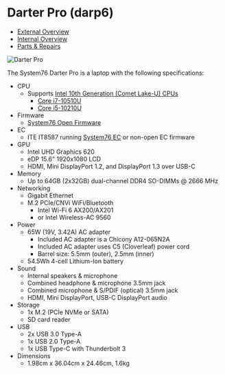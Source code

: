 # Darter Pro (darp6)

- [External Overview](./external-overview.md)
- [Internal Overview](./internal-overview.md)
- [Parts & Repairs](./repairs.md)

![Darter Pro](./img/darp6.png)

The System76 Darter Pro is a laptop with the following specifications:

- CPU
    - Supports [Intel 10th Generation (Comet Lake-U) CPUs](https://tech-docs.system76.com/components/intel/cpu/cml-u/README.html)
        - [Core i7-10510U](https://ark.intel.com/content/www/us/en/ark/products/196449/intel-core-i7-10510u-processor-8m-cache-up-to-4-90-ghz.html)
        - [Core i5-10210U](https://ark.intel.com/content/www/us/en/ark/products/195436/intel-core-i5-10210u-processor-6m-cache-up-to-4-20-ghz.html)
- Firmware
    - [System76 Open Firmware](https://github.com/system76/firmware-open)
- EC
    - ITE IT8587 running [System76 EC](https://github.com/system76/ec) or non-open EC firmware
- GPU
    - Intel UHD Graphics 620
    - eDP 15.6" 1920x1080 LCD
    - HDMI, Mini DisplayPort 1.2, and DisplayPort 1.3 over USB-C
- Memory
    - Up to 64GB (2x32GB) dual-channel DDR4 SO-DIMMs @ 2666 MHz
- Networking
    - Gigabit Ethernet
    - M.2 PCIe/CNVi WiFi/Bluetooth
        - Intel Wi-Fi 6 AX200/AX201
        - or Intel Wireless-AC 9560
- Power
    - 65W (19V, 3.42A) AC adapter
        - Included AC adapter is a Chicony A12-065N2A
        - Included AC adapter uses C5 (Cloverleaf) power cord
        - Barrel size: 5.5mm (outer), 2.5mm (inner)
    - 54.5Wh 4-cell Lithium-Ion battery
- Sound
    - Internal speakers & microphone
    - Combined headphone & microphone 3.5mm jack
    - Combined microphone & S/PDIF (optical) 3.5mm jack
    - HDMI, Mini DisplayPort, USB-C DisplayPort audio
- Storage
    - 1x M.2 (PCIe NVMe or SATA)
    - SD card reader
- USB
    - 2x USB 3.0 Type-A
    - 1x USB 2.0 Type-A
    - 1x USB Type-C with Thunderbolt 3
- Dimensions
    - 1.98cm x 36.04cm x 24.46cm, 1.6kg
